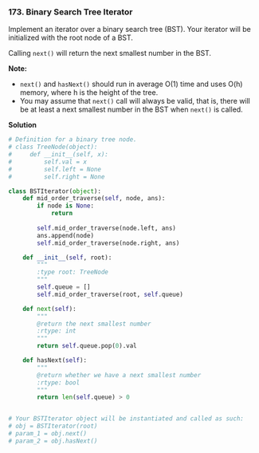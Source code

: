 ### 173. Binary Search Tree Iterator

Implement an iterator over a binary search tree (BST). Your iterator will be initialized with the root node of a BST.

Calling `next()` will return the next smallest number in the BST.

**Note:**
- `next()` and `hasNext()` should run in average O(1) time and uses O(h) memory, where h is the height of the tree.
- You may assume that `next()` call will always be valid, that is, there will be at least a next smallest number in the BST when `next()` is called.

**Solution**
```Python
# Definition for a binary tree node.
# class TreeNode(object):
#     def __init__(self, x):
#         self.val = x
#         self.left = None
#         self.right = None

class BSTIterator(object):
    def mid_order_traverse(self, node, ans):
        if node is None:
            return
        
        self.mid_order_traverse(node.left, ans)
        ans.append(node)
        self.mid_order_traverse(node.right, ans)

    def __init__(self, root):
        """
        :type root: TreeNode
        """
        self.queue = []
        self.mid_order_traverse(root, self.queue)

    def next(self):
        """
        @return the next smallest number
        :rtype: int
        """
        return self.queue.pop(0).val

    def hasNext(self):
        """
        @return whether we have a next smallest number
        :rtype: bool
        """
        return len(self.queue) > 0


# Your BSTIterator object will be instantiated and called as such:
# obj = BSTIterator(root)
# param_1 = obj.next()
# param_2 = obj.hasNext()
```
